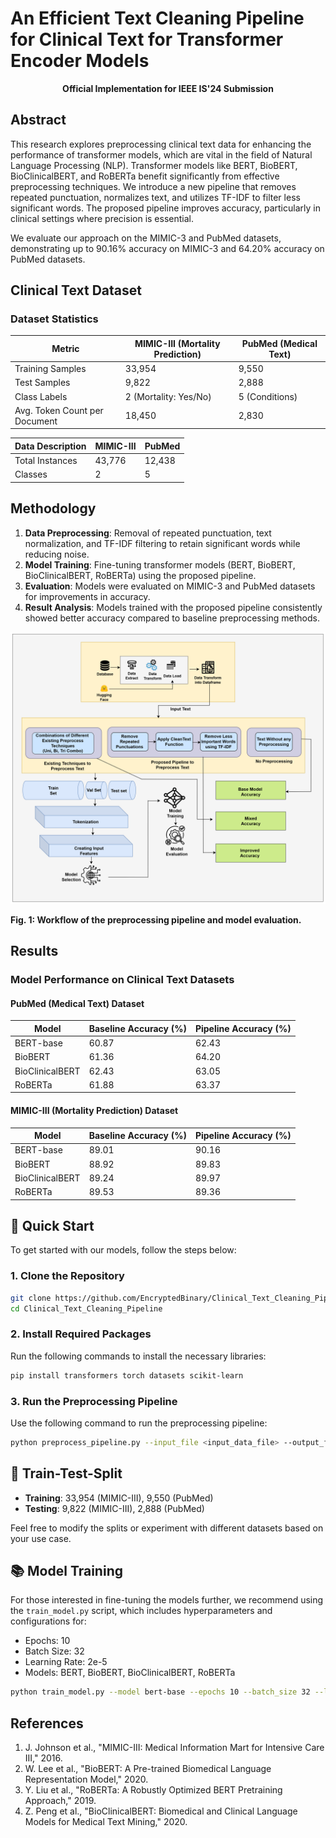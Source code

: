 
# An Efficient Text Cleaning Pipeline for Clinical Text for Transformer Encoder Models

<p align="center"> <strong>Official Implementation for IEEE IS'24 Submission</strong> </p>

## Abstract

This research explores preprocessing clinical text data for enhancing the performance of transformer models, which are vital in the field of Natural Language Processing (NLP). Transformer models like BERT, BioBERT, BioClinicalBERT, and RoBERTa benefit significantly from effective preprocessing techniques. We introduce a new pipeline that removes repeated punctuation, normalizes text, and utilizes TF-IDF to filter less significant words. The proposed pipeline improves accuracy, particularly in clinical settings where precision is essential.

We evaluate our approach on the MIMIC-3 and PubMed datasets, demonstrating up to 90.16% accuracy on MIMIC-3 and 64.20% accuracy on PubMed datasets.

## Clinical Text Dataset

### Dataset Statistics

| Metric                         | MIMIC-III (Mortality Prediction) | PubMed (Medical Text) |
| ------------------------------ | -------------------------------- | --------------------- |
| Training Samples               | 33,954                           | 9,550                 |
| Test Samples                   | 9,822                            | 2,888                 |
| Class Labels                   | 2 (Mortality: Yes/No)            | 5 (Conditions)        |
| Avg. Token Count per Document   | 18,450                           | 2,830                 |

| Data Description  | MIMIC-III | PubMed |
|------------------|-----------|--------|
| Total Instances  | 43,776    | 12,438 |
| Classes          | 2         | 5      |

## Methodology

1. **Data Preprocessing**: Removal of repeated punctuation, text normalization, and TF-IDF filtering to retain significant words while reducing noise.
2. **Model Training**: Fine-tuning transformer models (BERT, BioBERT, BioClinicalBERT, RoBERTa) using the proposed pipeline.
3. **Evaluation**: Models were evaluated on MIMIC-3 and PubMed datasets for improvements in accuracy.
4. **Result Analysis**: Models trained with the proposed pipeline consistently showed better accuracy compared to baseline preprocessing methods.

![image](https://github.com/shahriyar-zaman/An_Efficient_Text_Cleaning_Pipeline_For_Clinical_Text_For_Transformer_Encoder_Models/blob/cff99d775cbea4921f9e32ed074ac4040452d487/Figures/sys_acrh.png)

**Fig. 1: Workflow of the preprocessing pipeline and model evaluation.**

## Results

### Model Performance on Clinical Text Datasets

#### PubMed (Medical Text) Dataset

| Model             | Baseline Accuracy (%) | Pipeline Accuracy (%) |
| ----------------- | --------------------- | --------------------- |
| BERT-base         | 60.87                 | 62.43                 |
| BioBERT           | 61.36                 | 64.20                 |
| BioClinicalBERT   | 62.43                 | 63.05                 |
| RoBERTa           | 61.88                 | 63.37                 |

#### MIMIC-III (Mortality Prediction) Dataset

| Model             | Baseline Accuracy (%) | Pipeline Accuracy (%) |
| ----------------- | --------------------- | --------------------- |
| BERT-base         | 89.01                 | 90.16                 |
| BioBERT           | 88.92                 | 89.83                 |
| BioClinicalBERT   | 89.24                 | 89.97                 |
| RoBERTa           | 89.53                 | 89.36                 |

## 🚀 Quick Start

To get started with our models, follow the steps below:

### 1. Clone the Repository

```bash
git clone https://github.com/EncryptedBinary/Clinical_Text_Cleaning_Pipeline.git
cd Clinical_Text_Cleaning_Pipeline
```

### 2. Install Required Packages

Run the following commands to install the necessary libraries:

```bash
pip install transformers torch datasets scikit-learn
```

### 3. Run the Preprocessing Pipeline

Use the following command to run the preprocessing pipeline:

```bash
python preprocess_pipeline.py --input_file <input_data_file> --output_file <output_data_file>
```

## 🧪 Train-Test-Split

- **Training**: 33,954 (MIMIC-III), 9,550 (PubMed)
- **Testing**: 9,822 (MIMIC-III), 2,888 (PubMed)

Feel free to modify the splits or experiment with different datasets based on your use case.

## 📚 Model Training

For those interested in fine-tuning the models further, we recommend using the `train_model.py` script, which includes hyperparameters and configurations for:

- Epochs: 10
- Batch Size: 32
- Learning Rate: 2e-5
- Models: BERT, BioBERT, BioClinicalBERT, RoBERTa

```bash
python train_model.py --model bert-base --epochs 10 --batch_size 32 --learning_rate 2e-5
```

## References

1. J. Johnson et al., "MIMIC-III: Medical Information Mart for Intensive Care III," 2016.
2. W. Lee et al., "BioBERT: A Pre-trained Biomedical Language Representation Model," 2020.
3. Y. Liu et al., "RoBERTa: A Robustly Optimized BERT Pretraining Approach," 2019.
4. Z. Peng et al., "BioClinicalBERT: Biomedical and Clinical Language Models for Medical Text Mining," 2020.
